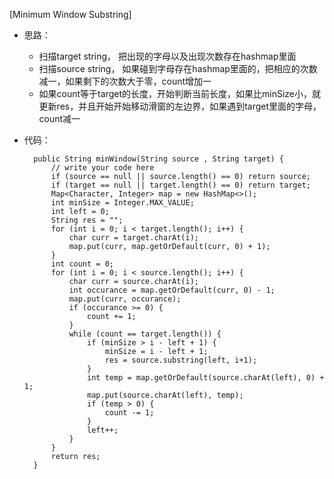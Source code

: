[Minimum Window Substring]
- 思路：
    - 扫描target string， 把出现的字母以及出现次数存在hashmap里面
    - 扫描source string， 如果碰到字母存在hashmap里面的，把相应的次数减一，如果剩下的次数大于零，count增加一
    - 如果count等于target的长度，开始判断当前长度，如果比minSize小，就更新res，并且开始开始移动滑窗的左边界，如果遇到target里面的字母，count减一
- 代码：

        public String minWindow(String source , String target) {
            // write your code here
            if (source == null || source.length() == 0) return source;
            if (target == null || target.length() == 0) return target;
            Map<Character, Integer> map = new HashMap<>();
            int minSize = Integer.MAX_VALUE;
            int left = 0;
            String res = "";
            for (int i = 0; i < target.length(); i++) {
                char curr = target.charAt(i);
                map.put(curr, map.getOrDefault(curr, 0) + 1);
            }
            int count = 0;
            for (int i = 0; i < source.length(); i++) {
                char curr = source.charAt(i);
                int occurance = map.getOrDefault(curr, 0) - 1;
                map.put(curr, occurance);
                if (occurance >= 0) {
                    count += 1;
                }
                while (count == target.length()) {
                    if (minSize > i - left + 1) {
                        minSize = i - left + 1;
                        res = source.substring(left, i+1);
                    }
                    int temp = map.getOrDefault(source.charAt(left), 0) + 1;
                    map.put(source.charAt(left), temp);
                    if (temp > 0) {
                        count -= 1;
                    }
                    left++;
                }
            }
            return res;
        }